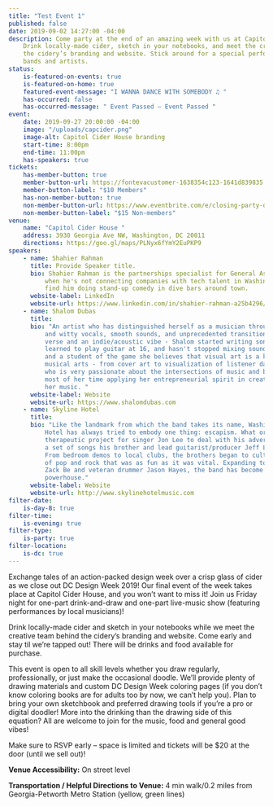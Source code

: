 ```yaml
---
title: "Test Event 1"
published: false
date: 2019-09-02 14:27:00 -04:00
description: Come party at the end of an amazing week with us at Capitol Cider House!
    Drink locally-made cider, sketch in your notebooks, and meet the creative team behind
    the cidery’s branding and website. Stick around for a special performance of local
    bands and artists.
status:
    is-featured-on-events: true
    is-featured-on-home: true
    featured-event-message: "I WANNA DANCE WITH SOMEBODY ♫ "
    has-occurred: false
    has-occurred-message: " Event Passed — Event Passed "
event:
    date: 2019-09-27 20:00:00 -04:00
    image: "/uploads/capcider.png"
    image-alt: Capitol Cider House branding
    start-time: 8:00pm
    end-time: 11:00pm
    has-speakers: true
tickets:
    has-member-button: true
    member-button-url: https://fontevacustomer-1638354c123-1641d839835.force.com/services/oauth2/authorize?client_id=3MVG9nthuDc9owbcOq7_07W.HriOQQPWTbMkrpOla.ajDQlTHf4_uby_mhwylcX.mJBU2O2SppTiZMS0J_HJd&response_type=code&redirect_uri=https://ikit.aiga.org/ikit_national_util/ikit-national-util-sso-redirect/&state=https%3A%2F%2Fdc.aiga.org%2Fevent%2Fclosing-party-drink-draw-dance%2F%3Fredirect_source%3Deventbrite_register
    member-button-label: "$10 Members"
    has-non-member-button: true
    non-member-button-url: https://www.eventbrite.com/e/closing-party-drink-draw-dance-tickets-71297146685
    non-member-button-label: "$15 Non-members"
venue:
    name: "Capitol Cider House "
    address: 3930 Georgia Ave NW, Washington, DC 20011
    directions: https://goo.gl/maps/PLNyx6fYmY2EuPKP9
speakers:
    - name: Shahier Rahman
      title: Provide Speaker title.
      bio: Shahier Rahman is the partnerships specialist for General Assembly DC, and
          when he's not connecting companies with tech talent in Washington, DC, you can
          find him doing stand-up comedy in dive bars around town.
      website-label: LinkedIn
      website-url: https://www.linkedin.com/in/shahier-rahman-a25b4296/
    - name: Shalom Dubas
      title:
      bio: "An artist who has distinguished herself as a musician through charismatic
          and witty vocals, smooth sounds, and unprecedented transitions between rapid-fire
          verse and an indie/acoustic vibe - Shalom started writing songs at 10 years old,
          learned to play guitar at 16, and hasn't stopped mixing sounds since. As an artist
          and a student of the game she believes that visual art is a key complement to
          musical arts - from cover art to visualization of listener data; and as a creative
          who is very passionate about the intersections of music and business, she spends
          most of her time applying her entrepreneurial spirit in creative ways to propel
          her music. "
      website-label: Website
      website-url: https://www.shalomdubas.com
    - name: Skyline Hotel
      title:
      bio: "Like the landmark from which the band takes its name, Washington, DC's Skyline
          Hotel has always tried to embody one thing: escapism. What originated as a personal
          therapeutic project for singer Jon Lee to deal with his adversity soon became
          a set of songs his brother and lead guitarist/producer Jeff Lee could not ignore.
          From bedroom demos to local clubs, the brothers began to cultivate a modern blend
          of pop and rock that was as fun as it was vital. Expanding to include organist/bassist
          Zack Be and veteran drummer Jason Hayes, the band has become a full blown pop/rock
          powerhouse."
      website-label: Website
      website-url: http://www.skylinehotelmusic.com
filter-date:
    is-day-8: true
filter-time:
    is-evening: true
filter-type:
    is-party: true
filter-location:
    is-dc: true
---
```


Exchange tales of an action-packed design week over a crisp glass of cider as we close out DC Design Week 2019! Our final event of the week takes place at Capitol Cider House, and you won’t want to miss it! Join us Friday night for one-part drink-and-draw and one-part live-music show (featuring performances by local musicians)!

Drink locally-made cider and sketch in your notebooks while we meet the creative team behind the cidery’s branding and website. Come early and stay til we’re tapped out! There will be drinks and food available for purchase.

This event is open to all skill levels whether you draw regularly, professionally, or just make the occasional doodle. We’ll provide plenty of drawing materials and custom DC Design Week coloring pages (if you don’t know coloring books are for adults too by now, we can’t help you). Plan to bring your own sketchbook and preferred drawing tools if you’re a pro or digital doodler! More into the drinking than the drawing side of this equation? All are welcome to join for the music, food and general good vibes!

Make sure to RSVP early – space is limited and tickets will be \$20 at the door (until we sell out)!

**Venue Accessibility:** On street level

**Transportation / Helpful Directions to Venue:** 4 min walk/0.2 miles from Georgia-Petworth Metro Station (yellow, green lines)
